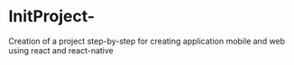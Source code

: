 # InitProject-
Creation of a project step-by-step for creating application mobile and web using react and react-native
